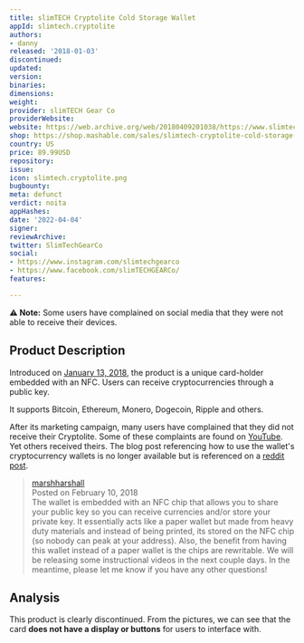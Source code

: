```yaml
---
title: slimTECH Cryptolite Cold Storage Wallet
appId: slimtech.cryptolite
authors:
- danny
released: '2018-01-03'
discontinued: 
updated: 
version: 
binaries: 
dimensions: 
weight: 
provider: slimTECH Gear Co
providerWebsite: 
website: https://web.archive.org/web/20180409201038/https://www.slimtechgear.com/
shop: https://shop.mashable.com/sales/slimtech-cryptolite-cold-storage-wallet-silver
country: US
price: 89.99USD
repository: 
issue: 
icon: slimtech.cryptolite.png
bugbounty: 
meta: defunct
verdict: noita
appHashes: 
date: '2022-04-04'
signer: 
reviewArchive: 
twitter: SlimTechGearCo
social:
- https://www.instagram.com/slimtechgearco
- https://www.facebook.com/slimTECHGEARCo/
features: 

---
```


**⚠️ Note:** Some users have complained on social media that they were not able to receive their devices.

## Product Description 

Introduced on [January 13, 2018](https://twitter.com/SlimTechGearCo/status/948253636903276544), the product is a unique card-holder embedded with an NFC. Users can receive cryptocurrencies through a public key.

It supports Bitcoin, Ethereum, Monero, Dogecoin, Ripple and others.

After its marketing campaign, many users have complained that they did not receive their Cryptolite. Some of these complaints are found on [YouTube](https://www.youtube.com/watch?v=CRSmEV_2EWs). Yet others received theirs. The blog post referencing how to use the wallet's cryptocurrency wallets is no longer available but is referenced on a [reddit post](https://www.reddit.com/r/btc/comments/7we3kz/slimtech_cryptolite_real_or_scam/). 

> [marshharshall](https://www.reddit.com/user/marshharshall/)<br>
> Posted on February 10, 2018<br>
> The wallet is embedded with an NFC chip that allows you to share your public key so you can receive currencies and/or store your private key. It essentially acts like a paper wallet but made from heavy duty materials and instead of being printed, its stored on the NFC chip (so nobody can peak at your address). Also, the benefit from having this wallet instead of a paper wallet is the chips are rewritable. We will be releasing some instructional videos in the next couple days. In the meantime, please let me know if you have any other questions!

## Analysis 

This product is clearly discontinued. From the pictures, we can see that the card **does not have a display or buttons** for users to interface with.   